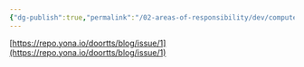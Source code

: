 ```yaml
---
{"dg-publish":true,"permalink":"/02-areas-of-responsibility/dev/computer-science-and-tech-basic/tdd/","tags":["dev","tdd","test"],"noteIcon":""}
---
```



[https://repo.yona.io/doortts/blog/issue/1](https://repo.yona.io/doortts/blog/issue/1)